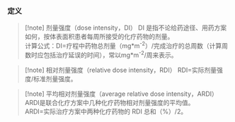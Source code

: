### 定义 

>[!note] 剂量强度（dose intensity，DI）
>DI 是指不论给药途径、用药方案如何，按体表面积患者每周所接受的化疗药物的剂量。  
>计算公式：DI=疗程中药物总剂量（mg\*m<sup>-2</sup>）/完成治疗的总周数（计算周数时应包括治疗延误的时间），常以mg\*m<sup>-2</sup>/周来表示。  


>[!note] 相对剂量强度（relative dose intensity，RDI） 
>RDI=实际剂量强度/标准剂量强度。 


>[!note] 平均相对剂量强度（average relative dose intensity，ARDI） 
>ARDI是联合化疗方案中几种化疗药物相对剂量强度的平均值。  
>ARDI=实际治疗方案中两种化疗药物的 RDI 总和（%）/2。  

